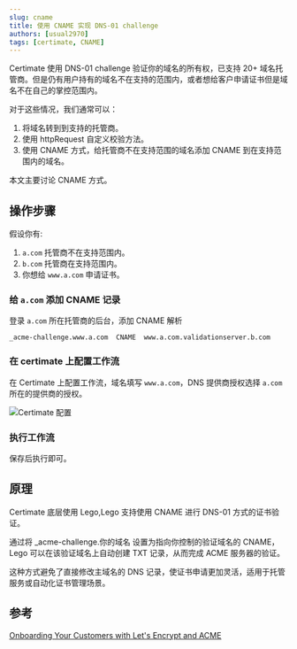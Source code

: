 ```yaml
---
slug: cname
title: 使用 CNAME 实现 DNS-01 challenge
authors: [usual2970]
tags: [certimate, CNAME]
---
```


Certimate 使用 DNS-01 challenge 验证你的域名的所有权，已支持 20+ 域名托管商。但是仍有用户持有的域名不在支持的范围内，或者想给客户申请证书但是域名不在自己的掌控范围内。

对于这些情况，我们通常可以：

1. 将域名转到到支持的托管商。
2. 使用 httpRequest 自定义校验方法。
3. 使用 CNAME 方式，给托管商不在支持范围的域名添加 CNAME 到在支持范围内的域名。

本文主要讨论 CNAME 方式。

## 操作步骤

假设你有:

1. `a.com` 托管商不在支持范围内。
2. `b.com` 托管商在支持范围内。
3. 你想给 `www.a.com` 申请证书。

### 给 `a.com` 添加 CNAME 记录

登录  `a.com` 所在托管商的后台，添加 CNAME 解析

```text
_acme-challenge.www.a.com  CNAME  www.a.com.validationserver.b.com
```

### 在 certimate 上配置工作流

在 Certimate 上配置工作流，域名填写 `www.a.com`，DNS 提供商授权选择 `a.com`所在的提供商的授权。

![Certimate 配置](https://i.imgur.com/yXASmOZ.png)

### 执行工作流

保存后执行即可。

## 原理

Certimate 底层使用 Lego,Lego 支持使用 CNAME 进行 DNS-01 方式的证书验证。

通过将 _acme-challenge.你的域名 设置为指向你控制的验证域名的 CNAME，Lego 可以在该验证域名上自动创建 TXT 记录，从而完成 ACME 服务器的验证。

这种方式避免了直接修改主域名的 DNS 记录，使证书申请更加灵活，适用于托管服务或自动化证书管理场景。

## 参考

[Onboarding Your Customers with Let's Encrypt and ACME](https://letsencrypt.org/2019/10/09/onboarding-your-customers-with-lets-encrypt-and-acme/)
